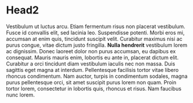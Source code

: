 # Head2

Vestibulum ut luctus arcu. Etiam fermentum risus non placerat vestibulum. Fusce
id convallis elit, sed lacinia leo. Suspendisse potenti. Morbi eros mi, accumsan
at enim quis, tincidunt suscipit velit. Curabitur maximus nisi ac purus congue,
vitae dictum justo fringilla. **Nulla hendrerit** vestibulum lorem ac dignissim.
Donec laoreet dolor non purus accumsan, eu dapibus ex consequat. Mauris mauris
enim, lobortis eu ante in, placerat dictum elit. Curabitur a orci tincidunt diam
vestibulum iaculis nec non massa. Duis sagittis eget magna at interdum.
Pellentesque facilisis tortor vitae libero rhoncus condimentum. Nam auctor,
turpis in condimentum sodales, magna purus pellentesque orci, sit amet suscipit
purus lorem non quam. Proin tortor lorem, consectetur in lobortis quis, rhoncus
et risus. Nam faucibus nunc lorem.
